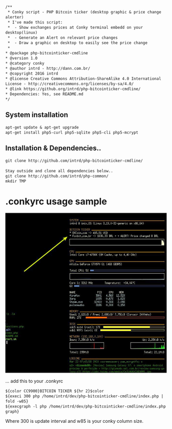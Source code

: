 ```
/**
 * Conky script - PHP Bitcoin ticker (desktop graphic & price change alerter)
 * I've made this script:
 *  - Show exchanges prices at Conky terminal embedd on your desktop(linux)
 *  - Generate an Alert on relevant price changes
 *  - Draw a graphic on desktop to easily see the price change
 * 
* @package php-bitcointicker-cmdline
* @version 1.0
* @category conky
* @author intrd - http://dann.com.br/
* @copyright 2016 intrd
* @license Creative Commons Attribution-ShareAlike 4.0 International License - http://creativecommons.org/licenses/by-sa/4.0/
* @link https://github.org/intrd/php-bitcointicker-cmdline/
* Dependencies: Yes, see README.md
*/
```

## System installation
```
apt-get update & apt-get upgrade
apt-get install php5-curl php5-sqlite php5-cli php5-mcrypt
```

## Installation & Dependencies.. 
```
git clone http://github.com/intrd/php-bitcointicker-cmdline/

Stay outside and clone all dependencies below..
git clone http://github.com/intrd/php-common/
mkdir TMP
```

# .conkyrc usage sample
![shot1](/shots/1.jpg?raw=true "conky bitcoin script 1")

... add this to your .conkyrc
```
${color CC9900}BITCOIN TICKER ${hr 2}$color
${execi 300 php /home/intrd/dev/php-bitcointicker-cmdline/index.php | fold -w85}
${execgraph -l php /home/intrd/dev/php-bitcointicker-cmdline/index.php graph}

```
Where 300 is update interval and w85 is your conky column size.